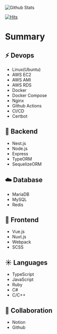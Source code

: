 ![Github Stats](https://github-readme-stats.vercel.app/api?username=biud436&theme=buefy&show_icons=true)

[![Hits](https://hits.seeyoufarm.com/api/count/incr/badge.svg?url=https%3A%2F%2Fgithub.com%2Fbiud436%2F&count_bg=%2379C83D&title_bg=%23555555&icon=&icon_color=%23E7E7E7&title=hits&edge_flat=false)](https://hits.seeyoufarm.com)

# Summary

## :zap: Devops

- Linux(Ubuntu)
- AWS EC2
- AWS AMI
- AWS RDS
- Docker
- Docker Compose
- Nginx
- Github Actions
- CI/CD
- Certbot

## :rocket: Backend

- Nest.js
- Node.js
- Express
- TypeORM
- SequelizeORM

## :cloud: Database

- MariaDB
- MySQL
- Redis

## :rocket: Frontend

- Vue.js
- Nuxt.js
- Webpack
- SCSS

## :sunny: Languages

- TypeScript
- JavaScript
- Ruby
- C#
- C/C++

## :rocket: Collaboration

- Notion
- Github
